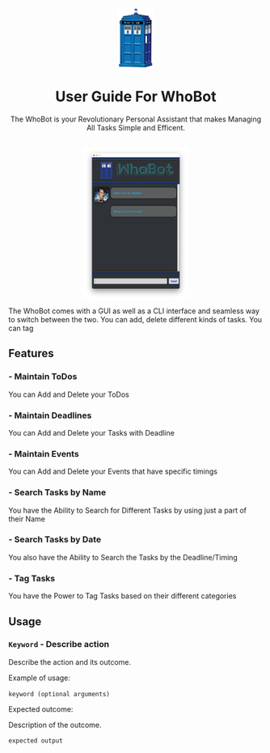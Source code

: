 <div align = "center">
<img align="center" height="120" src="https://github.com/crypto-code/ip/blob/master/docs/img/Main_Logo.png">
  
# User Guide For WhoBot
</div>

<p align = "center"> The WhoBot is your Revolutionary Personal Assistant that makes Managing All Tasks Simple and Efficent. </p>

<br>

<div align = "center">
<img align="center" height = "300" src="https://github.com/crypto-code/ip/blob/master/docs/img/Main_UI.png">
</div>

The WhoBot comes with a GUI as well as a CLI interface and seamless way to switch between the two. You can add, delete different kinds of tasks. You can tag

## Features 

### - Maintain ToDos

You can Add and Delete your ToDos

### - Maintain Deadlines

You can Add and Delete your Tasks with Deadline

### - Maintain Events

You can Add and Delete your Events that have specific timings

### - Search Tasks by Name

You have the Ability to Search for Different Tasks by using just a part of their Name

### - Search Tasks by Date

You also have the Ability to Search the Tasks by the Deadline/Timing

### - Tag Tasks

You have the Power to Tag Tasks based on their different categories

## Usage

### `Keyword` - Describe action

Describe the action and its outcome.

Example of usage: 

`keyword (optional arguments)`

Expected outcome:

Description of the outcome.

```
expected output
```
